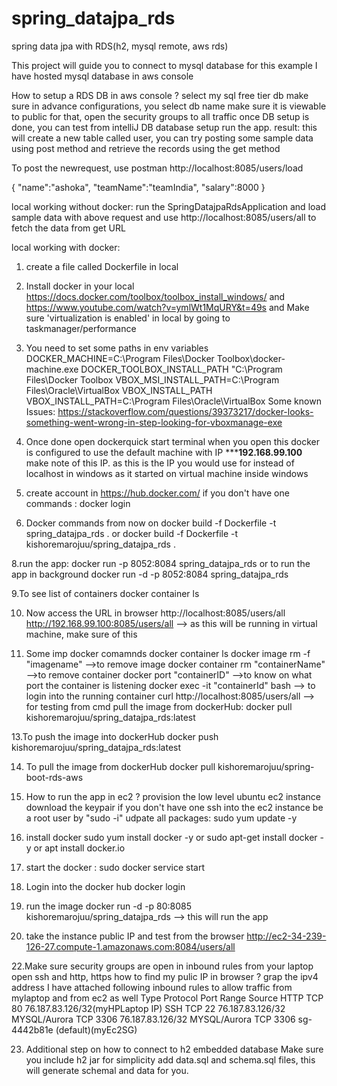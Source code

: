 # spring_datajpa_rds
spring data jpa with RDS(h2, mysql remote, aws rds)


This project will guide you to connect to mysql database
for this example I have hosted mysql database in aws console

How to setup a RDS DB in aws console ?
select my sql free tier db
make sure in advance configurations, you select  db name
make sure it is viewable to public
for that, open the security groups to all traffic
once DB setup is done, you can test from intelliJ DB database setup
run the app.
result: this will create a new table called user, you can try posting some sample data using post method
and retrieve the records using the get method

To post the newrequest, use postman
http://localhost:8085/users/load

{
    "name":"ashoka",
    "teamName":"teamIndia",
    "salary":8000
 }

local working without docker:
run the SpringDatajpaRdsApplication and load sample data with above request and
use http://localhost:8085/users/all to fetch the data from get URL

local working with docker:
1. create a file called Dockerfile in local
2. Install docker in your local https://docs.docker.com/toolbox/toolbox_install_windows/ and
https://www.youtube.com/watch?v=ymlWt1MqURY&t=49s and Make sure 'virtualization is enabled' in local by going to taskmanager/performance
4. You need to set some paths in env variables
DOCKER_MACHINE=C:\Program Files\Docker Toolbox\docker-machine.exe
DOCKER_TOOLBOX_INSTALL_PATH "C:\Program Files\Docker Toolbox
VBOX_MSI_INSTALL_PATH=C:\Program Files\Oracle\VirtualBox
VBOX_INSTALL_PATH VBOX_INSTALL_PATH=C:\Program Files\Oracle\VirtualBox
Some known Issues: https://stackoverflow.com/questions/39373217/docker-looks-something-went-wrong-in-step-looking-for-vboxmanage-exe
5. Once done open dockerquick start terminal when you open this
docker is configured to use the default machine with IP *******192.168.99.100**** make note of this IP. as this is the IP you would use for instead
of localhost in windows as it started on virtual machine inside windows
6. create account in https://hub.docker.com/ if you don't have one
commands : docker login

7. Docker commands from now on
docker build -f Dockerfile -t spring_datajpa_rds .
or
docker build -f Dockerfile -t kishoremarojuu/spring_datajpa_rds .

8.run the app:
docker run -p 8052:8084 spring_datajpa_rds
or
to run the app in background
docker run -d -p 8052:8084 spring_datajpa_rds

9.To see list of containers
docker container ls

10. Now access the URL in browser
http://localhost:8085/users/all
http://192.168.99.100:8085/users/all  --> as this will be running in virtual machine, make sure of this

11. Some imp docker comamnds
docker container ls
docker image rm -f "imagename"   -->to remove image
docker container rm "containerName"  -->to remove container
docker port "containerID"  -->to know on what port the container is listening
docker exec -it "containerId" bash --> to login into the running container
curl http://localhost:8085/users/all --> for testing from cmd
pull the image from dockerHub:
docker pull kishoremarojuu/spring_datajpa_rds:latest

13.To push the image into dockerHub
docker push kishoremarojuu/spring_datajpa_rds:latest

14. To pull the image from dockerHub
docker pull kishoremarojuu/spring-boot-rds-aws

15. How to run the app in ec2 ?
provision the low level ubuntu ec2 instance
download the keypair if you don't have one
ssh into the ec2 instance
be a root user by "sudo -i"
udpate all packages:  sudo yum update -y

16. install docker
sudo yum install docker -y
or
sudo apt-get install docker -y
or
apt install docker.io

17. start the docker :
sudo docker service start

18. Login into the docker hub
docker login

20. run the image
docker run -d -p 80:8085 kishoremarojuu/spring_datajpa_rds  --> this will run the app

21. take the instance public IP and test from the browser
http://ec2-34-239-126-27.compute-1.amazonaws.com:8084/users/all

22.Make sure security groups are open in inbound rules from your laptop
open ssh and http, https
how to find my pulic IP  in browser ? 
grap the ipv4 address
I have attached following inbound rules to allow traffic from mylaptop and from ec2 as well
Type         Protocol   Port Range   Source
HTTP         TCP        80           76.187.83.126/32(myHPLaptop IP)
SSH          TCP        22           76.187.83.126/32
MYSQL/Aurora TCP        3306         76.187.83.126/32
MYSQL/Aurora TCP        3306         sg-4442b81e (default)(myEc2SG)


23. Additional step on how to connect to h2 embedded database
Make sure you include h2 jar
for simplicity add data.sql and schema.sql files, this will generate schemal and data for you.